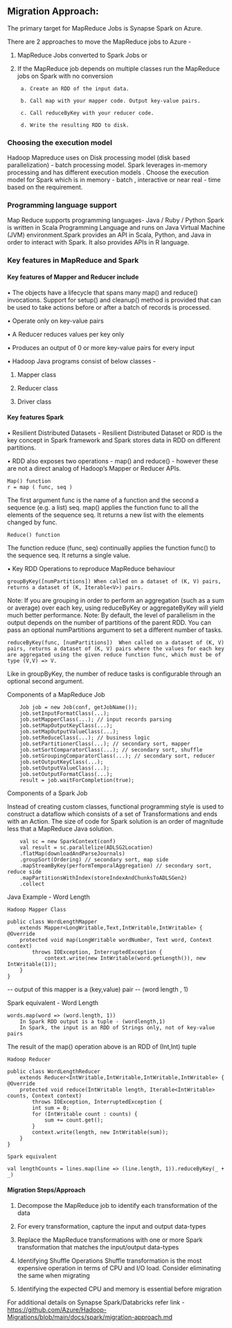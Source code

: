 ## Migration Approach:

The primary target for MapReduce Jobs is Synapse Spark on Azure. 

There are 2 approaches to move the MapReduce jobs to Azure - 
1. MapReduce Jobs converted to Spark Jobs or
2. If the MapReduce job depends on multiple classes run the MapReduce jobs on Spark with no conversion

		a. Create an RDD of the input data.

		b. Call map with your mapper code. Output key-value pairs.

		c. Call reduceByKey with your reducer code.

    	d. Write the resulting RDD to disk.


### Choosing the execution model
Hadoop Mapreduce uses on Disk processing model (disk based parallelization) -  batch processing model. Spark leverages in-memory processing and has different execution models . Choose the execution model for Spark which is in memory - batch , interactive or near real - time based on the requirement. 


### Programming language support
Map Reduce supports programming languages- Java / Ruby / Python
Spark is written in Scala Programming Language and runs on Java Virtual Machine (JVM) environment.Spark provides an API in Scala, Python, and Java in order to interact with Spark. It also provides APIs in R language.

### Key features in MapReduce and Spark 


#### Key features of Mapper and Reducer include

• The objects have a lifecycle that spans many map() and reduce() invocations. Support for setup() and cleanup() method is provided that can be used to take actions before or after a batch of records is processed.

• Operate only on key-value pairs

• A Reducer reduces values per key only

• Produces an output of 0 or more key-value pairs for every input

• Hadoop Java programs  consist of below classes - 

1. Mapper class 

2. Reducer class 
	
3. Driver class

#### Key features Spark

• Resilient Distributed Datasets - Resilient Distributed Dataset or RDD is the key concept in Spark framework and Spark stores data in RDD on different partitions. 

• RDD also exposes two operations -  map() and reduce()  - however these are not a direct analog of Hadoop’s Mapper or Reducer APIs.

	Map() function
	r = map ( func, seq )

The first argument func is the name of a function and the second a sequence (e.g. a list) seq. map() applies the function func to all the elements of the sequence seq. It returns a new list with the elements changed by func.

	Reduce() function

The function reduce (func, seq) continually applies the function func() to the sequence seq. It returns a single value.


• Key RDD Operations to reproduce MapReduce behaviour 

	groupByKey([numPartitions])	When called on a dataset of (K, V) pairs, returns a dataset of (K, Iterable<V>) pairs.

Note: If you are grouping in order to perform an aggregation (such as a sum or average) over each key, using reduceByKey or aggregateByKey will yield much better performance.
Note: By default, the level of parallelism in the output depends on the number of partitions of the parent RDD. You can pass an optional numPartitions argument to set a different number of tasks.
	
	reduceByKey(func, [numPartitions])	When called on a dataset of (K, V) pairs, returns a dataset of (K, V) pairs where the values for each key are aggregated using the given reduce function func, which must be of type (V,V) => V. 

Like in groupByKey, the number of reduce tasks is configurable through an optional second argument.



Components of a MapReduce Job

		Job job = new Job(conf, getJobName());
		job.setInputFormatClass(...);
		job.setMapperClass(...); // input records parsing
		job.setMapOutputKeyClass(...);
		job.setMapOutputValueClass(...);
		job.setReduceClass(...); // business logic
		job.setPartitionerClass(...); // secondary sort, mapper
		job.setSortComparatorClass(...); // secondary sort, shuffle 
		job.setGroupingComparatorClass(...); // secondary sort, reducer 
		job.setOutputKeyClass(...);
		job.setOutputValueClass(...);
		job.setOutputFormatClass(...);
		result = job.waitForCompletion(true);


Components of a Spark Job

Instead of creating custom classes, functional programming style is used to construct a dataflow  which consists of a set of Transformations and ends with an Action. The size of code for Spark solution is an order of magnitude less that a MapReduce Java solution.

		val sc = new SparkContext(conf)
		val result = sc.parallelize(ADLSG2Location)
		.flatMap(downloadAndParseJournals)
		.groupSort(Ordering) // secondary sort, map side
		.mapStreamByKey(performTemporalAggregation) // secondary sort, reduce side
		.mapPartitionsWithIndex(storeIndexAndChunksToADLSGen2)
		.collect



Java Example - Word Length
	
	Hadoop Mapper Class

	public class WordLengthMapper
    	extends Mapper<LongWritable,Text,IntWritable,IntWritable> {
  	@Override
  		protected void map(LongWritable wordNumber, Text word, Context context)
      		throws IOException, InterruptedException {
    			context.write(new IntWritable(word.getLength()), new IntWritable(1));
  		}
	}
-- output of this mapper is a (key,value) pair -- (word length , 1)


Spark equivalent - Word Length

	words.map(word => (word.length, 1))
		In Spark RDD output is a tuple - (wordlength,1)
		In Spark, the input is an RDD of Strings only, not of key-value pairs
	
The result of the map() operation above is an RDD of (Int,Int) tuple


	Hadoop Reducer

	public class WordLengthReducer
    	extends Reducer<IntWritable,IntWritable,IntWritable,IntWritable> {
  	@Override
  		protected void reduce(IntWritable length, Iterable<IntWritable> counts, Context context)
      		throws IOException, InterruptedException {
    		int sum = 0;
    		for (IntWritable count : counts) {
      			sum += count.get();
    		}
    		context.write(length, new IntWritable(sum));
  		}
	}
	
	Spark equivalent

	val lengthCounts = lines.map(line => (line.length, 1)).reduceByKey(_ + _)


#### Migration Steps/Approach

1. Decompose the MapReduce job to identify each transformation of the data 

2. For every transformation,  capture the input and output data-types

3. Replace the MapReduce transformations with one or more Spark transformation
that matches the input/output data-types

4. Identifying Shuffle Operations
Shuffle transformation is the most expensive operation in terms of CPU and I/O load. Consider eliminating the same when migrating

5. Identifying the expected CPU and memory is essential before migration

For additional details on Synapse Spark/Databricks refer link - https://github.com/Azure/Hadoop-Migrations/blob/main/docs/spark/migration-approach.md

